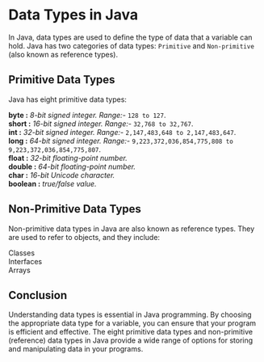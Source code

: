 # Data Types in Java
In Java, data types are used to define the type of data that a variable can hold. Java has two categories of data types: `Primitive` and `Non-primitive` (also known as reference types).

## Primitive Data Types
Java has eight primitive data types:

**byte :** *8-bit signed integer. Range:-* `128 to 127`.\
**short :** *16-bit signed integer. Range:-* `32,768 to 32,767`.\
**int :** *32-bit signed integer. Range:-* `2,147,483,648 to 2,147,483,647`.\
**long :** *64-bit signed integer. Range:-* `9,223,372,036,854,775,808 to 9,223,372,036,854,775,807`.\
**float :** *32-bit floating-point number.*\
**double :** *64-bit floating-point number.*\
**char :** *16-bit Unicode character.*\
**boolean :** *true/false value.*

## Non-Primitive Data Types
Non-primitive data types in Java are also known as reference types. They are used to refer to objects, and they include:

Classes\
Interfaces\
Arrays

## Conclusion
Understanding data types is essential in Java programming. By choosing the appropriate data type for a variable, you can ensure that your program is efficient and effective. The eight primitive data types and non-primitive (reference) data types in Java provide a wide range of options for storing and manipulating data in your programs.
